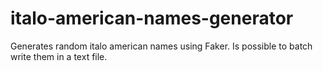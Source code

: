 # italo-american-names-generator
Generates random italo american names using Faker. Is possible to batch write them in a text file.
